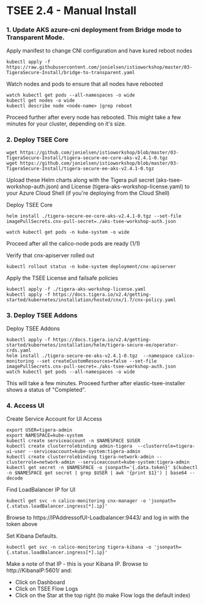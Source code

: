 
# TSEE 2.4 - Manual Install


### 1. Update AKS azure-cni deployment from Bridge mode to Transparent Mode.

Apply manifest to change CNI configuration and have kured reboot nodes

```
kubectl apply -f https://raw.githubusercontent.com/jonielsen/istioworkshop/master/03-TigeraSecure-Install/bridge-to-transparent.yaml
```

Watch nodes and pods to ensure that all nodes have rebooted

```
watch kubectl get pods --all-namespaces -o wide 
kubectl get nodes -o wide
kubectl describe node <node-name> |grep reboot
```

Proceed further after every node has rebooted. This might take a few minutes for your cluster, depending on it's size.


### 2. Deploy TSEE Core

```
wget https://github.com/jonielsen/istioworkshop/blob/master/03-TigeraSecure-Install/tigera-secure-ee-core-aks-v2.4.1-0.tgz
wget https://github.com/jonielsen/istioworkshop/blob/master/03-TigeraSecure-Install/tigera-secure-ee-aks-v2.4.1-0.tgz
```

Upload these Helm charts along with the Tigera pull secret (aks-tsee-workshop-auth.json) and License (tigera-aks-workshop-license.yaml) to your Azure Cloud Shell (if you're deploying from the Cloud Shell)


Deploy TSEE Core

```
helm install ./tigera-secure-ee-core-aks-v2.4.1-0.tgz --set-file imagePullSecrets.cnx-pull-secret=./aks-tsee-workshop-auth.json

watch kubectl get pods -n kube-system -o wide
```

Proceed after all the calico-node pods are ready (1/1)

Verify that cnx-apiserver rolled out

```
kubectl rollout status -n kube-system deployment/cnx-apiserver
```

Apply the TSEE License and failsafe policies
```
kubectl apply -f ./tigera-aks-workshop-license.yaml
kubectl apply -f https://docs.tigera.io/v2.4/getting-started/kubernetes/installation/hosted/cnx/1.7/cnx-policy.yaml
```



### 3. Deploy TSEE Addons

Deploy TSEE Addons

```
kubectl apply -f https://docs.tigera.io/v2.4/getting-started/kubernetes/installation/helm/tigera-secure-ee/operator-crds.yaml
helm install ./tigera-secure-ee-aks-v2.4.1-0.tgz  --namespace calico-monitoring --set createCustomResources=false --set-file imagePullSecrets.cnx-pull-secret=./aks-tsee-workshop-auth.json
watch kubectl get pods --all-namespaces -o wide
```

This will take a few minutes. Proceed further after elastic-tsee-installer shows a status of "Completed".

### 4. Access UI

Create Service Account for UI Access
```
export USER=tigera-admin
export NAMESPACE=kube-system
kubectl create serviceaccount -n $NAMESPACE $USER
kubectl create clusterrolebinding admin-tigera  --clusterrole=tigera-ui-user --serviceaccount=kube-system:tigera-admin
kubectl create clusterrolebinding tigera-network-admin --clusterrole=network-admin --serviceaccount=kube-system:tigera-admin
kubectl get secret -n $NAMESPACE -o jsonpath='{.data.token}' $(kubectl -n $NAMESPACE get secret | grep $USER | awk '{print $1}') | base64 --decode
```

Find LoadBalancer IP for UI
```
kubectl get svc -n calico-monitoring cnx-manager -o 'jsonpath={.status.loadBalancer.ingress[*].ip}'
```

Browse to https://IPAddressofUI-Loadbalancer:9443/ and log in with the token above

Set Kibana Defaults.

```
kubectl get svc -n calico-monitoring tigera-kibana -o 'jsonpath={.status.loadBalancer.ingress[*].ip}'
```

Make a note of that IP - this is your Kibana IP. Browse to http://KibanaIP:5601/ and:
- Click on Dashboard
- Click on TSEE Flow Logs
- Click on the Star at the top right (to make Flow logs the default index)


